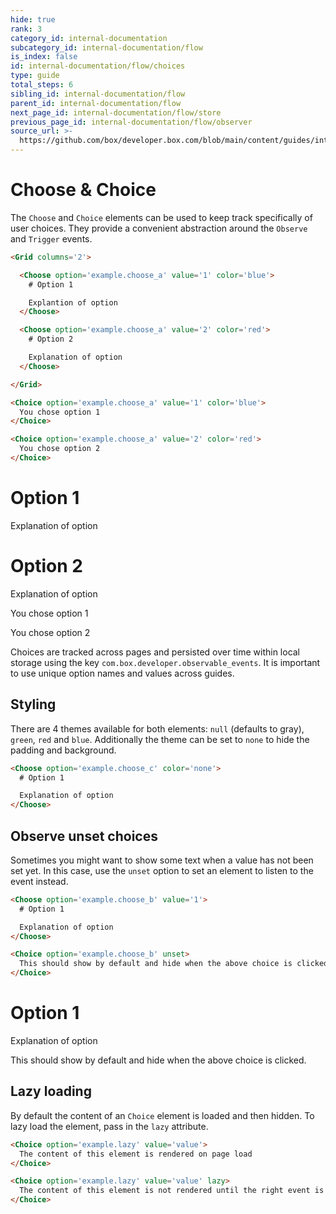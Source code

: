 ```yaml
---
hide: true
rank: 3
category_id: internal-documentation
subcategory_id: internal-documentation/flow
is_index: false
id: internal-documentation/flow/choices
type: guide
total_steps: 6
sibling_id: internal-documentation/flow
parent_id: internal-documentation/flow
next_page_id: internal-documentation/flow/store
previous_page_id: internal-documentation/flow/observer
source_url: >-
  https://github.com/box/developer.box.com/blob/main/content/guides/internal-documentation/flow/choices.md
---
```

<!-- does not need translation -->

# Choose & Choice

The `Choose` and `Choice` elements can be used to keep track specifically of
user choices. They provide a convenient abstraction around the `Observe` and
`Trigger` events.

```html
<Grid columns='2'>

  <Choose option='example.choose_a' value='1' color='blue'>
    # Option 1

    Explantion of option
  </Choose>

  <Choose option='example.choose_a' value='2' color='red'>
    # Option 2

    Explanation of option
  </Choose>

</Grid>

<Choice option='example.choose_a' value='1' color='blue'>
  You chose option 1
</Choice>

<Choice option='example.choose_a' value='2' color='red'>
  You chose option 2
</Choice>
```

<H>

<Grid columns='2'>

<Choose option='example.choose_a' value='1' color='blue'>

# Option 1

Explanation of option

</Choose>

<Choose option='example.choose_a' value='2' color='red'>

# Option 2

Explanation of option

</Choose>

</Grid>

<Choice option='example.choose_a' value='1' color='blue'>

You chose option 1

</Choice>

<Choice option='example.choose_a' value='2' color='red'>

You chose option 2

</Choice>

</H>

<Message notice>

Choices are tracked across pages and persisted over time within local storage
using the key `com.box.developer.observable_events`. It is important to use
unique option names and values across guides.

</Message>

## Styling

There are 4 themes available for both elements: `null` (defaults to gray),
`green`, `red` and `blue`. Additionally the theme can be set to `none` to hide
the padding and background.

```html
<Choose option='example.choose_c' color='none'>
  # Option 1

  Explanation of option
</Choose>
```

## Observe unset choices

Sometimes you might want to show some text when a value has not been set yet. In
this case, use the `unset` option to set an element to listen to the event
instead.

```html
<Choose option='example.choose_b' value='1'>
  # Option 1

  Explanation of option
</Choose>

<Choice option='example.choose_b' unset>
  This should show by default and hide when the above choice is clicked.
</Choice>
```

<H>

<Choose option='example.choose_b' value='1'>

# Option 1

Explanation of option

</Choose>

<Choice option='example.choose_b' unset>

This should show by default and hide when the above choice is clicked.

</Choice>

</H>

## Lazy loading

By default the content of an `Choice` element is loaded and then hidden. To
lazy load the element, pass in the `lazy` attribute.

```html
<Choice option='example.lazy' value='value'>
  The content of this element is rendered on page load
</Choice>

<Choice option='example.lazy' value='value' lazy>
  The content of this element is not rendered until the right event is triggered.
</Choice>
```